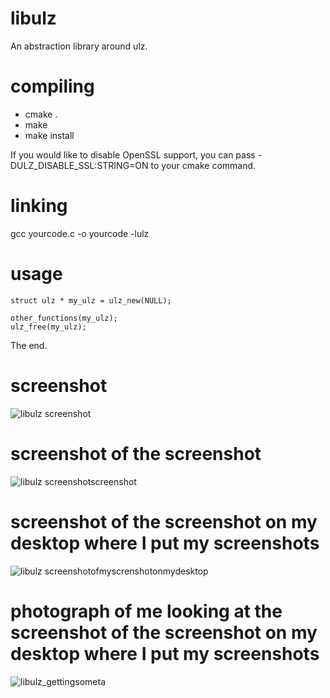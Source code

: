 libulz
======

An abstraction library around ulz.


compiling
======

* cmake .
* make
* make install

If you would like to disable OpenSSL support, you can pass -DULZ_DISABLE_SSL:STRING=ON to your cmake command.


linking
======

gcc yourcode.c -o yourcode -lulz


usage
======

    struct ulz * my_ulz = ulz_new(NULL);

    other_functions(my_ulz);
    ulz_free(my_ulz);

The end.

screenshot
======
![libulz screenshot](https://raw.github.com/ellzey/libulz/master/screenshot.png)

screenshot of the screenshot
======
![libulz screenshotscreenshot](https://raw.github.com/ellzey/libulz/master/screenshotscreenshot.png)

screenshot of the screenshot on my desktop where I put my screenshots
======
![libulz screenshotofmyscrenshotonmydesktop](https://raw.github.com/ellzey/libulz/master/screenshotofthescreenshotwhereiputmyscreenshot.png)

photograph of me looking at the screenshot of the screenshot on my desktop where I put my screenshots
======
![libulz_gettingsometa](https://raw.github.com/ellzey/libulz/master/pictureofmelookingatthescreenshotofthescreenshotwhereiputmyscreenshot.jpg)

